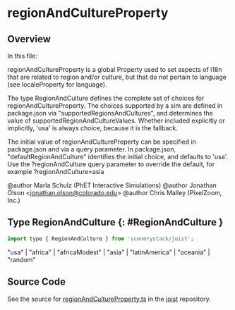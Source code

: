 # regionAndCultureProperty

## Overview

In this file:

regionAndCultureProperty is a global Property used to set aspects of i18n that are related to region and/or culture,
but that do not pertain to language (see localeProperty for language).

The type RegionAndCulture defines the complete set of choices for regionAndCultureProperty. The choices supported by
a sim are defined in package.json via "supportedRegionsAndCultures", and determines the value of
supportedRegionAndCultureValues. Whether included explicitly or implicitly, 'usa' is always choice, because it
is the fallback.

The initial value of regionAndCultureProperty can be specified in package.json and via a query parameter.
In package.json, "defaultRegionAndCulture" identifies the initial choice, and defaults to 'usa'.
Use the ?regionAndCulture query parameter to override the default, for example ?regionAndCulture=asia

@author Marla Schulz (PhET Interactive Simulations)
@author Jonathan Olson &lt;jonathan.olson@colorado.edu&gt;
@author Chris Malley (PixelZoom, Inc.)

## Type RegionAndCulture {: #RegionAndCulture }


```js
import type { RegionAndCulture } from 'scenerystack/joist';
```


"usa" | "africa" | "africaModest" | "asia" | "latinAmerica" | "oceania" | "random"



## Source Code

See the source for [regionAndCultureProperty.ts](https://github.com/phetsims/joist/blob/main/js/i18n/regionAndCultureProperty.ts) in the [joist](https://github.com/phetsims/joist) repository.
